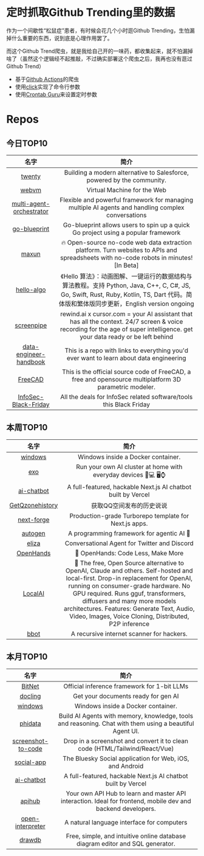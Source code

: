 # 定时抓取Github Trending里的数据

作为一个间歇性“松鼠症”患者，有时候会花几个小时逛Github Trending，生怕漏掉什么重要的东西，说到底是心理作用罢了。

而这个Github Trend爬虫，就是我给自己开的一味药，都收集起来，就不怕漏掉啥了（虽然这个逻辑经不起推敲，不过确实部署这个爬虫之后，我再也没有逛过Github Trend）

* 基于[Github Actions](https://docs.github.com/en/actions)的爬虫
* 使用[click](https://github.com/pallets/click)实现了命令行参数
* 使用[Crontab Guru](https://crontab.guru/)来设置定时参数

# Repos
## 今日TOP10 
<!-- START OF DAILY_TOP10_REPOS -->
| 名字 | 简介 |
| :----: | :----: |
| [twenty](https://github.com/twentyhq/twenty) | Building a modern alternative to Salesforce, powered by the community. |
| [webvm](https://github.com/leaningtech/webvm) | Virtual Machine for the Web |
| [multi-agent-orchestrator](https://github.com/awslabs/multi-agent-orchestrator) | Flexible and powerful framework for managing multiple AI agents and handling complex conversations |
| [go-blueprint](https://github.com/Melkeydev/go-blueprint) | Go-blueprint allows users to spin up a quick Go project using a popular framework |
| [maxun](https://github.com/getmaxun/maxun) | 🔥 Open-source no-code web data extraction platform. Turn websites to APIs and spreadsheets with no-code robots in minutes! [In Beta] |
| [hello-algo](https://github.com/krahets/hello-algo) | 《Hello 算法》：动画图解、一键运行的数据结构与算法教程。支持 Python, Java, C++, C, C#, JS, Go, Swift, Rust, Ruby, Kotlin, TS, Dart 代码。简体版和繁体版同步更新，English version ongoing |
| [screenpipe](https://github.com/mediar-ai/screenpipe) | rewind.ai x cursor.com = your AI assistant that has all the context. 24/7 screen & voice recording for the age of super intelligence. get your data ready or be left behind |
| [data-engineer-handbook](https://github.com/DataExpert-io/data-engineer-handbook) | This is a repo with links to everything you'd ever want to learn about data engineering |
| [FreeCAD](https://github.com/FreeCAD/FreeCAD) | This is the official source code of FreeCAD, a free and opensource multiplatform 3D parametric modeler. |
| [InfoSec-Black-Friday](https://github.com/0x90n/InfoSec-Black-Friday) | All the deals for InfoSec related software/tools this Black Friday |
<!-- END OF DAILY_TOP10_REPOS -->

## 本周TOP10
<!-- START OF WEEKLY_TOP10_REPOS -->
| 名字 | 简介 |
| :----: | :----: |
| [windows](https://github.com/dockur/windows) | Windows inside a Docker container. |
| [exo](https://github.com/exo-explore/exo) | Run your own AI cluster at home with everyday devices 📱💻 🖥️⌚ |
| [ai-chatbot](https://github.com/vercel/ai-chatbot) | A full-featured, hackable Next.js AI chatbot built by Vercel |
| [GetQzonehistory](https://github.com/LibraHp/GetQzonehistory) | 获取QQ空间发布的历史说说 |
| [next-forge](https://github.com/haydenbleasel/next-forge) | Production-grade Turborepo template for Next.js apps. |
| [autogen](https://github.com/microsoft/autogen) | A programming framework for agentic AI 🤖 |
| [eliza](https://github.com/ai16z/eliza) | Conversational Agent for Twitter and Discord |
| [OpenHands](https://github.com/All-Hands-AI/OpenHands) | 🙌 OpenHands: Code Less, Make More |
| [LocalAI](https://github.com/mudler/LocalAI) | 🤖 The free, Open Source alternative to OpenAI, Claude and others. Self-hosted and local-first. Drop-in replacement for OpenAI, running on consumer-grade hardware. No GPU required. Runs gguf, transformers, diffusers and many more models architectures. Features: Generate Text, Audio, Video, Images, Voice Cloning, Distributed, P2P inference |
| [bbot](https://github.com/blacklanternsecurity/bbot) | A recursive internet scanner for hackers. |
<!-- END OF WEEKLY_TOP10_REPOS -->

## 本月TOP10
<!-- START OF MONTHLY_TOP10_REPOS -->
| 名字 | 简介 |
| :----: | :----: |
| [BitNet](https://github.com/microsoft/BitNet) | Official inference framework for 1-bit LLMs |
| [docling](https://github.com/DS4SD/docling) | Get your documents ready for gen AI |
| [windows](https://github.com/dockur/windows) | Windows inside a Docker container. |
| [phidata](https://github.com/phidatahq/phidata) | Build AI Agents with memory, knowledge, tools and reasoning. Chat with them using a beautiful Agent UI. |
| [screenshot-to-code](https://github.com/abi/screenshot-to-code) | Drop in a screenshot and convert it to clean code (HTML/Tailwind/React/Vue) |
| [social-app](https://github.com/bluesky-social/social-app) | The Bluesky Social application for Web, iOS, and Android |
| [ai-chatbot](https://github.com/vercel/ai-chatbot) | A full-featured, hackable Next.js AI chatbot built by Vercel |
| [apihub](https://github.com/hiteshchoudhary/apihub) | Your own API Hub to learn and master API interaction. Ideal for frontend, mobile dev and backend developers. |
| [open-interpreter](https://github.com/OpenInterpreter/open-interpreter) | A natural language interface for computers |
| [drawdb](https://github.com/drawdb-io/drawdb) | Free, simple, and intuitive online database diagram editor and SQL generator. |
<!-- END OF MONTHLY_TOP10_REPOS -->
